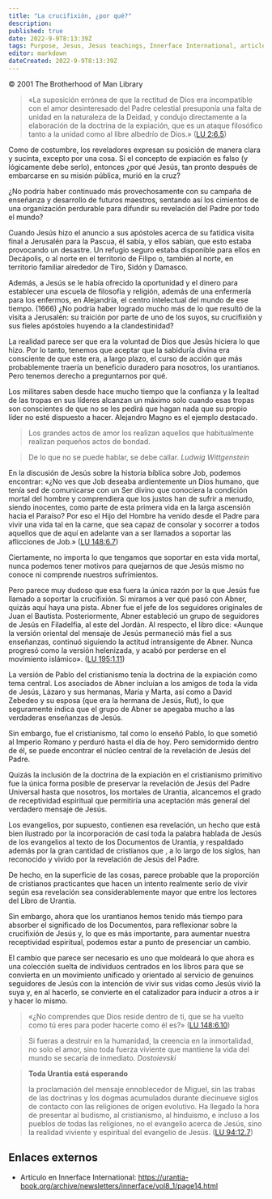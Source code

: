 ```yaml
---
title: "La crucifixión, ¿por qué?"
description: 
published: true
date: 2022-9-9T8:13:39Z
tags: Purpose, Jesus, Jesus teachings, Innerface International, article
editor: markdown
dateCreated: 2022-9-9T8:13:39Z
---
```


<p class="v-card v-sheet theme--light grey lighten-3 px-2">© 2001 The Brotherhood of Man Library</p>

> «La suposición errónea de que la rectitud de Dios era incompatible con el amor desinteresado del Padre celestial presuponía una falta de unidad en la naturaleza de la Deidad, y condujo directamente a la elaboración de la doctrina de la expiación, que es un ataque filosófico tanto a la unidad como al libre albedrío de Dios.» ([LU 2:6.5](/es/The_Urantia_Book/2#p6_5))

Como de costumbre, los reveladores expresan su posición de manera clara y sucinta, excepto por una cosa. Si el concepto de expiación es falso (y lógicamente debe serlo), entonces ¿por qué Jesús, tan pronto después de embarcarse en su misión pública, murió en la cruz?

¿No podría haber continuado más provechosamente con su campaña de enseñanza y desarrollo de futuros maestros, sentando así los cimientos de una organización perdurable para difundir su revelación del Padre por todo el mundo?

Cuando Jesús hizo el anuncio a sus apóstoles acerca de su fatídica visita final a Jerusalén para la Pascua, él sabía, y ellos sabían, que esto estaba provocando un desastre. Un refugio seguro estaba disponible para ellos en Decápolis, o al norte en el territorio de Filipo o, también al norte, en territorio familiar alrededor de Tiro, Sidón y Damasco.

Además, a Jesús se le había ofrecido la oportunidad y el dinero para establecer una escuela de filosofía y religión, además de una enfermería para los enfermos, en Alejandría, el centro intelectual del mundo de ese tiempo. (1666) ¿No podría haber logrado mucho más de lo que resultó de la visita a Jerusalén: su traición por parte de uno de los suyos, su crucifixión y sus fieles apóstoles huyendo a la clandestinidad?

La realidad parece ser que era la voluntad de Dios que Jesús hiciera lo que hizo. Por lo tanto, tenemos que aceptar que la sabiduría divina era consciente de que este era, a largo plazo, el curso de acción que más probablemente traería un beneficio duradero para nosotros, los urantianos. Pero tenemos derecho a preguntarnos por qué.

Los militares saben desde hace mucho tiempo que la confianza y la lealtad de las tropas en sus líderes alcanzan un máximo solo cuando esas tropas son conscientes de que no se les pedirá que hagan nada que su propio líder no esté dispuesto a hacer. Alejandro Magno es el ejemplo destacado.

> Los grandes actos de amor los realizan aquellos que habitualmente realizan pequeños actos de bondad.

> De lo que no se puede hablar, se debe callar.
> _Ludwig Wittgenstein_

En la discusión de Jesús sobre la historia bíblica sobre Job, podemos encontrar: «¿No ves que Job deseaba ardientemente un Dios humano, que tenía sed de comunicarse con un Ser divino que conociera la condición mortal del hombre y comprendiera que los justos han de sufrir a menudo, siendo inocentes, como parte de esta primera vida en la larga ascensión hacia el Paraíso? Por eso el Hijo del Hombre ha venido desde el Padre para vivir una vida tal en la carne, que sea capaz de consolar y socorrer a todos aquellos que de aquí en adelante van a ser llamados a soportar las aflicciones de Job.» ([LU 148:6.7](/es/The_Urantia_Book/148#p6_7))

Ciertamente, no importa lo que tengamos que soportar en esta vida mortal, nunca podemos tener motivos para quejarnos de que Jesús mismo no conoce ni comprende nuestros sufrimientos.

Pero parece muy dudoso que esa fuera la única razón por la que Jesús fue llamado a soportar la crucifixión. Si miramos a ver qué pasó con Abner, quizás aquí haya una pista. Abner fue el jefe de los seguidores originales de Juan el Bautista. Posteriormente, Abner estableció un grupo de seguidores de Jesús en Filadelfia, al este del Jordán. Al respecto, el libro dice: «Aunque la versión oriental del mensaje de Jesús permaneció más fiel a sus enseñanzas, continuó siguiendo la actitud intransigente de Abner. Nunca progresó como la versión helenizada, y acabó por perderse en el movimiento islámico». ([LU 195:1.11](/es/The_Urantia_Book/195#p1_11))

La versión de Pablo del cristianismo tenía la doctrina de la expiación como tema central. Los asociados de Abner incluían a los amigos de toda la vida de Jesús, Lázaro y sus hermanas, María y Marta, así como a David Zebedeo y su esposa (que era la hermana de Jesús, Rut), lo que seguramente indica que el grupo de Abner se apegaba mucho a las verdaderas enseñanzas de Jesús.

Sin embargo, fue el cristianismo, tal como lo enseñó Pablo, lo que sometió al Imperio Romano y perduró hasta el día de hoy. Pero semidormido dentro de él, se puede encontrar el núcleo central de la revelación de Jesús del Padre.

Quizás la inclusión de la doctrina de la expiación en el cristianismo primitivo fue la única forma posible de preservar la revelación de Jesús del Padre Universal hasta que nosotros, los mortales de Urantia, alcancemos el grado de receptividad espiritual que permitiría una aceptación más general del verdadero mensaje de Jesús.

Los evangelios, por supuesto, contienen esa revelación, un hecho que está bien ilustrado por la incorporación de casi toda la palabra hablada de Jesús de los evangelios al texto de los Documentos de Urantia, y respaldado además por la gran cantidad de cristianos que , a lo largo de los siglos, han reconocido y vivido por la revelación de Jesús del Padre.

De hecho, en la superficie de las cosas, parece probable que la proporción de cristianos practicantes que hacen un intento realmente serio de vivir según esa revelación sea considerablemente mayor que entre los lectores del Libro de Urantia.

Sin embargo, ahora que los urantianos hemos tenido más tiempo para absorber el significado de los Documentos, para reflexionar sobre la crucifixión de Jesús y, lo que es más importante, para aumentar nuestra receptividad espiritual, podemos estar a punto de presenciar un cambio.

El cambio que parece ser necesario es uno que moldeará lo que ahora es una colección suelta de individuos centrados en los libros para que se convierta en un movimiento unificado y orientado al servicio de genuinos seguidores de Jesús con la intención de vivir sus vidas como Jesús vivió la suya y, en al hacerlo, se convierte en el catalizador para inducir a otros a ir y hacer lo mismo.

> «¿No comprendes que Dios reside dentro de ti, que se ha vuelto como tú eres para poder hacerte como él es?» ([LU 148:6.10](/es/The_Urantia_Book/148#p6_10))

> Si fueras a destruir en la humanidad, la creencia en la inmortalidad, no solo el amor, sino toda fuerza viviente que mantiene la vida del mundo se secaría de inmediato.
> _Dostoievski_

> **Toda Urantia está esperando** 
> 
> la proclamación del mensaje ennoblecedor de Miguel, sin las trabas de las doctrinas y los dogmas acumulados durante diecinueve siglos de contacto con las religiones de origen evolutivo. Ha llegado la hora de presentar al budismo, al cristianismo, al hinduismo, e incluso a los pueblos de todas las religiones, no el evangelio acerca de Jesús, sino la realidad viviente y espiritual del evangelio de Jesús. ([LU 94:12.7](/es/The_Urantia_Book/94#p12_7))

## Enlaces externos

- Artículo en Innerface International: https://urantia-book.org/archive/newsletters/innerface/vol8_1/page14.html


